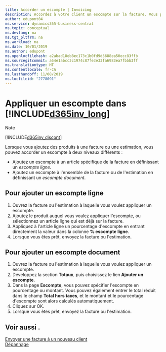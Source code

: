 ```yaml
---
title: Accorder un escompte | Invoicing
description: Accordez à votre client un escompte sur la facture. Vous pouvez accorder un escompte à l'ensemble du document ou à des lignes spécifiques.
author: edupont04
ms.service: dynamics365-business-central
ms.topic: conceptual
ms.devlang: na
ms.tgt_pltfrm: na
ms.workload: na
ms.date: 10/01/2019
ms.author: edupont
ms.openlocfilehash: a2abad18eb8ec173c1b0fd9d3688ea50ecc83ffb
ms.sourcegitcommit: a64e1abcc3c1974c87fe3e33fa6983ea7fbbb3ff
ms.translationtype: HT
ms.contentlocale: fr-CA
ms.lasthandoff: 11/08/2019
ms.locfileid: "2778091"
---
```

# <a name="give-a-discount-using-in-included365inv_longincludesd365inv_longmd"></a>Appliquer un escompte dans [!INCLUDE[d365inv_long](includes/d365inv_long.md)]
> [!Note]
> [!INCLUDE[d365inv_discont](includes/d365inv_discont.md)]

Lorsque vous ajoutez des produits à une facture ou une estimation, vous pouvez accorder un escompte à deux niveaux différents :  

- Ajoutez un escompte à un article spécifique de la facture en définissant un *escompte ligne*.
- Ajoutez un escompte à l'ensemble de la facture ou de l'estimation en définissant un *escompte document*.

## <a name="to-add-a-line-discount"></a>Pour ajouter un escompte ligne

1. Ouvrez la facture ou l'estimation à laquelle vous voulez appliquer un escompte.  
2. Ajoutez le produit auquel vous voulez appliquer l'escompte, ou sélectionnez un article ligne qui est déjà sur la facture.  
3. Appliquez à l'article ligne un pourcentage d'escompte en entrant directement la valeur dans la colonne **% escompte ligne**.  
4. Lorsque vous êtes prêt, envoyez la facture ou l'estimation.  

## <a name="to-add-a-document-discount"></a>Pour ajouter un escompte document

1. Ouvrez la facture ou l'estimation à laquelle vous voulez appliquer un escompte.  
2. Développez la section **Totaux**, puis choisissez le lien **Ajouter un escompte**.  
3. Dans la page **Escompte**, vous pouvez spécifier l'escompte en pourcentage ou montant. Vous pouvez également entrer le total réduit dans le champ **Total hors taxes**, et le montant et le pourcentage d'escompte sont alors calculés automatiquement.  
4. Cliquez sur OK.  
5. Lorsque vous êtes prêt, envoyez la facture ou l'estimation.  

## <a name="see-also"></a>Voir aussi .

[Envoyer une facture à un nouveau client](send-invoice.md)  
[Dépannage](about-troubleshooting.md)  
